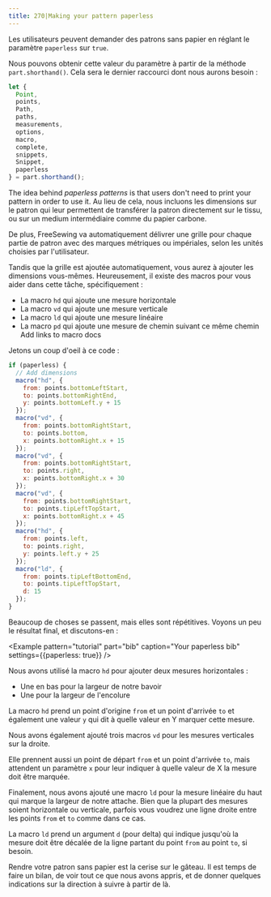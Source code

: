 ```yaml
---
title: 270|Making your pattern paperless
---
```


Les utilisateurs peuvent demander des patrons sans papier en réglant le paramètre `paperless` sur `true`.

Nous pouvons obtenir cette valeur du paramètre à partir de la méthode `part.shorthand()`. Cela sera le dernier raccourci dont nous aurons besoin :

```js
let {
  Point,
  points,
  Path,
  paths,
  measurements,
  options,
  macro,
  complete,
  snippets,
  Snippet,
  paperless
} = part.shorthand();
```

The idea behind *paperless patterns* is that users don't need to print your pattern in order to use it. Au lieu de cela, nous incluons les dimensions sur le patron qui leur permettent de transférer la patron directement sur le tissu, ou sur un medium intermédiaire comme du papier carbone.

De plus, FreeSewing va automatiquement délivrer une grille pour chaque partie de patron avec des marques métriques ou impériales, selon les unités choisies par l'utilisateur.

Tandis que la grille est ajoutée automatiquement, vous aurez à ajouter les dimensions vous-mêmes. Heureusement, il existe des macros pour vous aider dans cette tâche, spécifiquement :

 - La macro `hd` qui ajoute une mesure horizontale
 - La macro `vd` qui ajoute une mesure verticale
 - La macro `ld` qui ajoute une mesure linéaire
 - La macro `pd` qui ajoute une mesure de chemin suivant ce même chemin<Fixme> Add links to macro docs </Fixme>

Jetons un coup d'oeil à ce code :

```js
if (paperless) {
  // Add dimensions
  macro("hd", {
    from: points.bottomLeftStart,
    to: points.bottomRightEnd,
    y: points.bottomLeft.y + 15
  });
  macro("vd", {
    from: points.bottomRightStart,
    to: points.bottom,
    x: points.bottomRight.x + 15
  });
  macro("vd", {
    from: points.bottomRightStart,
    to: points.right,
    x: points.bottomRight.x + 30
  });
  macro("vd", {
    from: points.bottomRightStart,
    to: points.tipLeftTopStart,
    x: points.bottomRight.x + 45
  });
  macro("hd", {
    from: points.left,
    to: points.right,
    y: points.left.y + 25
  });
  macro("ld", {
    from: points.tipLeftBottomEnd,
    to: points.tipLeftTopStart,
    d: 15
  });
}
```

Beaucoup de choses se passent, mais elles sont répétitives. Voyons un peu le résultat final, et discutons-en :

<Example pattern="tutorial" part="bib" caption="Your paperless bib" settings={{paperless: true}} />

Nous avons utilisé la macro `hd` pour ajouter deux mesures horizontales :

 - Une en bas pour la largeur de notre bavoir
 - Une pour la largeur de l'encolure

La macro `hd` prend un point d'origine `from` et un point d'arrivée `to` et également une valeur `y` qui dit à quelle valeur en Y marquer cette mesure.

Nous avons également ajouté trois macros `vd` pour les mesures verticales sur la droite.

Elle prennent aussi un point de départ `from` et un point d'arrivée `to`, mais attendent un paramètre `x` pour leur indiquer à quelle valeur de X la mesure doit être marquée.

Finalement, nous avons ajouté une macro `ld` pour la mesure linéaire du haut qui marque la largeur de notre attache. Bien que la plupart des mesures soient horizontale ou verticale, parfois vous voudrez une ligne droite entre les points `from` et `to` comme dans ce cas.

La macro `ld` prend un argument `d` (pour delta) qui indique jusqu'où la mesure doit être décalée de la ligne partant du point `from` au point `to`, si besoin.

Rendre votre patron sans papier est la cerise sur le gâteau. Il est temps de faire un bilan, de voir tout ce que nous avons appris, et de donner quelques indications sur la direction à suivre à partir de là.

